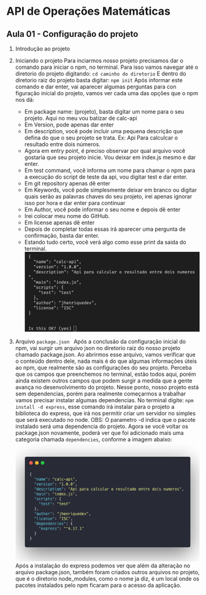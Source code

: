 
# API de Operações Matemáticas

  ## Aula 01 - Configuração do projeto

  1. Introdução ao projeto

  2. Iniciando o projeto
    Para inciarmos nosso projeto precisamos dar o comando para iniciar o npm, no terminal.
    Para isso vamos navegar até o diretorio do projeto digitando:
    ``` cd caminho do diretorio ```
    E dentro do diretorio raiz do projeto basta digitar: 
    ``` npm init ``` 
    Após informar este comando e dar enter, vai aparecer algumas perguntas para con figuração inicial do projeto, vamos ver cada uma das opções que o npm nos dá:
      - Em package name: (projeto), basta digitar um nome para o seu projeto. Aqui no meu vou batizar de calc-api
      - Em Version, pode apenas dar enter
      - Em description, você pode incluir uma pequena descrição que defina do que o seu projeto se trata.
        Ex: Api Para calculcar o resultado entre dois números.
      - Agora em entry point, é preciso observar por qual arquivo você gostaria que seu projeto inicie. Vou deixar em index.js mesmo e dar enter.
      - Em test command, você informa um nome para chamar o npm para a execução do script de teste da api, vou digitar test e dar enter.
      - Em git repository apenas dê enter
      - Em Keywords, você pode simplesmente deixar em branco ou digitar quais serão as palavras chaves do seu projeto, irei apenas ignorar isso por hora e dar enter para continuar
      - Em Author, você pode informar o seu nome e depois dê enter
      - Irei colocar meu nome do GitHub.
      - Em license apenas dê enter
      - Depois de completar todas essas irá aparecer uma pergunta de confirmação, basta dar enter.
      - Estando tudo certo, você verá algo como esse print da saida do terminal.
      ![Saida do terminal](../assets/modulo_05/saida-npm.png)

  3. Arquivo ```package.json ```
    Após a conclusão da configuração inicial do npm, vai surgir um arquivo json no diretorio raiz do nosso projeto chamado package.json.
    Ao abrirmos esse arquivo, vamos verificar que o conteúdo dentro dele, nada mais é do que algumas informações úteis ao npm, que realmente são as configurações do seu projeto.
    Perceba que os campos que preenchemos no terminal, estão todos aqui, porém ainda existem outros campos que podem surgir a medida que a gente avança no desenvolvimento do projeto.
    Nesse ponto, nosso projeto está sem dependencias, porém para realmente começarmos a trabalhar vamos precisar instalar algumas dependencias.
    No terminal digite: ``` npm install -d express ```, esse comando irá instalar para o projeto a biblioteca do express, que irá nos permitir criar um servidor no simples que será executado no node.
    OBS: O parametro -d indica que o pacote instalado será uma dependencia do projeto.
    Agora se você voltar os package.json novamente, poderá ver que foi adicionado mais uma categoria chamada ``` dependencies ```, conforme a imagem abaixo:
    ![Dependencias no arquivo package.json](../assets/modulo_05/dependencias.png)
    Após a instalação do express podemos ver que além da alteração no arquivo package.json, também foram criados outros arquivos no projeto, que é o diretorio node_modules, como o nome ja diz, é um local onde os pacotes instalados pelo npm ficaram para o acesso da aplicação.

